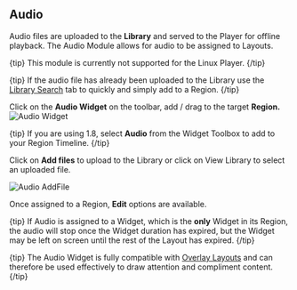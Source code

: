 <!--toc=widgets-->

## Audio 

Audio files are uploaded to the **Library** and served to the Player for offline playback. The Audio Module allows for audio to be assigned to Layouts.

{tip}
This module is currently not supported for the Linux Player.
{/tip}

{tip}
If the audio file has already been uploaded to the Library use the [Library Search](layouts_library_search.html) tab to quickly and simply add to a Region.
{/tip}

Click on the **Audio Widget** on the toolbar,  add / drag to the target **Region.** ![Audio Widget](img/v2_media_audio_widget.png)



{tip}
If you are using 1.8, select **Audio** from the Widget Toolbox to add to your Region Timeline.
{/tip}



Click on **Add files** to upload to the Library or click on View Library to select an uploaded file.

![Audio AddFile](img/v2_modules_audio_upload.png)

Once assigned to a Region, **Edit** options are available.

{tip}
If Audio is assigned to a Widget, which is the **only** Widget in its Region, the audio will stop once the Widget duration has expired, but the Widget may be left on screen until the rest of the Layout has expired.
{/tip}



{tip}
The Audio Widget is fully compatible with [Overlay Layouts](layouts_overlay.html) and can therefore be used effectively to draw attention and compliment content.
{/tip}